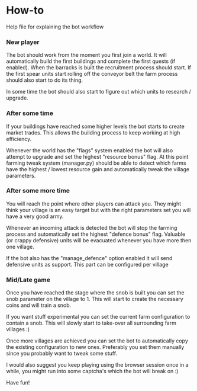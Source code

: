 

# How-to
Help file for explaining the bot workflow

### New player
The bot should work from the moment you first join a world.
It will automatically build the first buildings and complete the first quests (if enabled).
When the barracks is built the recruitment process should start.
If the first spear units start rolling off the conveyor belt the farm process should also start to do its thing.

In some time the bot should also start to figure out which units to research / upgrade.


### After some time
If your buildings have reached some higher levels the bot starts to create market trades.
This allows the building process to keep working at high efficiency.

Whenever the world has the "flags" system enabled the bot will also attempt to upgrade and set the highest "resource bonus" flag.
At this point farming tweak system (manager.py) should be able to detect which farms have the highest / lowest resource gain and automatically tweak the village parameters.

### After some more time
You will reach the point where other players can attack you.
They might think your village is an easy target but with the right parameters set you will have a very good army.

Whenever an incoming attack is detected the bot will stop the farming process and automatically set the highest "defence bonus" flag.
Valuable (or crappy defensive) units will be evacuated whenever you have more then one village.

If the bot also has the "manage_defence" option enabled it will send defensive units as support.
This part can be configured per village

### Mid/Late game
Once you have reached the stage where the snob is built you can set the snob parameter on the village to 1.
This will start to create the necessary coins and will train a snob.

If you want stuff experimental you can set the current farm configuration to contain a snob. This will slowly start to take-over all surrounding farm villages :)

Once more villages are achieved you can set the bot to automatically copy the existing configuration to new ones. Preferably you set them manually since you probably want to tweak some stuff.

I would also suggest you keep playing using the browser session once in a while, you might run into some captcha's which the bot will break on :)

Have fun!
